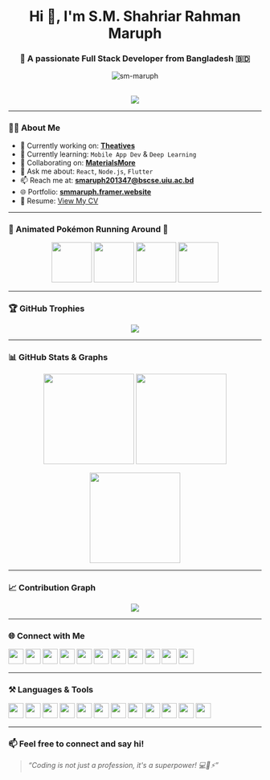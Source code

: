 <h1 align="center">Hi 👋, I'm S.M. Shahriar Rahman Maruph</h1>
<h3 align="center">🚀 A passionate Full Stack Developer from Bangladesh 🇧🇩</h3>

<div align="center">
  <img src="https://komarev.com/ghpvc/?username=sm-maruph&label=Profile%20views&color=0e75b6&style=flat" alt="sm-maruph" />
</div>

<br/>

<p align="center">
  <img src="https://readme-typing-svg.herokuapp.com?font=Poppins&weight=600&size=24&color=36BCF7&center=true&vCenter=true&lines=Full+Stack+Developer;Open+Source+Contributor;MERN+Stack+Enthusiast;Loves+Flutter+and+Mobile+Dev;Machine+Learning+Explorer" />
</p>

---

### 🧑‍💻 About Me

- 🔭 Currently working on: [**Theatives**](http://theatives.com/)
- 🌱 Currently learning: `Mobile App Dev` & `Deep Learning`
- 👯 Collaborating on: [**MaterialsMore**](https://materialsmore.com/)
- 💬 Ask me about: `React`, `Node.js`, `Flutter`
- 📫 Reach me at: **smaruph201347@bscse.uiu.ac.bd**
- 🌐 Portfolio: [**smmaruph.framer.website**](https://smmaruph.framer.website/)
- 📄 Resume: [View My CV](https://drive.google.com/file/d/1vUXVI20HgCAXfPP52EHYXNPJW59AZ0cb/view?usp=sharing)

---

### 🧸 Animated Pokémon Running Around 💨

<div align="center">
  <img src="https://raw.githubusercontent.com/ABSphreak/ABSphreak/master/gifs/pika_1.gif" width="80" />
  <img src="https://raw.githubusercontent.com/ABSphreak/ABSphreak/master/gifs/pika_2.gif" width="80" />
  <img src="https://raw.githubusercontent.com/ABSphreak/ABSphreak/master/gifs/pika_3.gif" width="80" />
  <img src="https://raw.githubusercontent.com/ABSphreak/ABSphreak/master/gifs/pika_4.gif" width="80" />
</div>

---

### 🏆 GitHub Trophies

<p align="center">
  <img src="https://github-profile-trophy.vercel.app/?username=sm-maruph&theme=onedark&row=2&column=4" />
</p>

---

### 📊 GitHub Stats & Graphs

<p align="center">
  <img src="https://github-readme-stats.vercel.app/api?username=sm-maruph&show_icons=true&theme=tokyonight" height="180px"/>
  <img src="https://github-readme-stats.vercel.app/api/top-langs/?username=sm-maruph&layout=compact&theme=tokyonight" height="180px"/>
</p>

<p align="center">
  <img src="https://github-readme-streak-stats.herokuapp.com/?user=sm-maruph&theme=tokyonight" height="180px"/>
</p>

---

### 📈 Contribution Graph

<p align="center">
  <img src="https://github-readme-activity-graph.vercel.app/graph?username=sm-maruph&theme=react-dark&hide_border=true&area=true" />
</p>

---

### 🌐 Connect with Me

<!-- Corrected links (removed extra https:// in usernames) -->
<p align="left">
  <a href="https://codepen.io/s-m-shahriar-rahman-maruph" target="_blank"><img src="https://raw.githubusercontent.com/rahuldkjain/github-profile-readme-generator/master/src/images/icons/Social/codepen.svg" width="30" /></a>
  <a href="https://x.com/maruphm" target="_blank"><img src="https://raw.githubusercontent.com/rahuldkjain/github-profile-readme-generator/master/src/images/icons/Social/twitter.svg" width="30" /></a>
  <a href="https://linkedin.com/in/smmaruphbhbd" target="_blank"><img src="https://raw.githubusercontent.com/rahuldkjain/github-profile-readme-generator/master/src/images/icons/Social/linked-in-alt.svg" width="30" /></a>
  <a href="https://stackoverflow.com/users/21484368/moonstruck15" target="_blank"><img src="https://raw.githubusercontent.com/rahuldkjain/github-profile-readme-generator/master/src/images/icons/Social/stack-overflow.svg" width="30" /></a>
  <a href="https://kaggle.com/smmaruph" target="_blank"><img src="https://raw.githubusercontent.com/rahuldkjain/github-profile-readme-generator/master/src/images/icons/Social/kaggle.svg" width="30" /></a>
  <a href="https://facebook.com/shahriar.maruph" target="_blank"><img src="https://raw.githubusercontent.com/rahuldkjain/github-profile-readme-generator/master/src/images/icons/Social/facebook.svg" width="30" /></a>
  <a href="https://instagram.com/shahriarmaruph" target="_blank"><img src="https://raw.githubusercontent.com/rahuldkjain/github-profile-readme-generator/master/src/images/icons/Social/instagram.svg" width="30" /></a>
  <a href="https://dribbble.com/s-m-shahriar-rahman-maruph" target="_blank"><img src="https://raw.githubusercontent.com/rahuldkjain/github-profile-readme-generator/master/src/images/icons/Social/dribbble.svg" width="30" /></a>
  <a href="https://www.behance.net/smshamaruph" target="_blank"><img src="https://raw.githubusercontent.com/rahuldkjain/github-profile-readme-generator/master/src/images/icons/Social/behance.svg" width="30" /></a>
  <a href="https://medium.com/@smmaruph.bhbd2001" target="_blank"><img src="https://raw.githubusercontent.com/rahuldkjain/github-profile-readme-generator/master/src/images/icons/Social/medium.svg" width="30" /></a>
  <a href="https://leetcode.com/u/dgxm4xvyti/" target="_blank"><img src="https://raw.githubusercontent.com/rahuldkjain/github-profile-readme-generator/master/src/images/icons/Social/leet-code.svg" width="30" /></a>
</p>

---

### ⚒️ Languages & Tools

<!-- You can reduce or rearrange icons here -->
<p align="left">
  <img src="https://cdn.jsdelivr.net/gh/devicons/devicon/icons/javascript/javascript-original.svg" width="30" />
  <img src="https://cdn.jsdelivr.net/gh/devicons/devicon/icons/react/react-original.svg" width="30" />
  <img src="https://cdn.jsdelivr.net/gh/devicons/devicon/icons/nodejs/nodejs-original.svg" width="30" />
  <img src="https://cdn.jsdelivr.net/gh/devicons/devicon/icons/flutter/flutter-original.svg" width="30" />
  <img src="https://cdn.jsdelivr.net/gh/devicons/devicon/icons/python/python-original.svg" width="30" />
  <img src="https://cdn.jsdelivr.net/gh/devicons/devicon/icons/mysql/mysql-original-wordmark.svg" width="30" />
  <img src="https://cdn.jsdelivr.net/gh/devicons/devicon/icons/firebase/firebase-plain.svg" width="30" />
  <img src="https://cdn.jsdelivr.net/gh/devicons/devicon/icons/html5/html5-original.svg" width="30" />
  <img src="https://cdn.jsdelivr.net/gh/devicons/devicon/icons/css3/css3-original.svg" width="30" />
  <img src="https://cdn.jsdelivr.net/gh/devicons/devicon/icons/bootstrap/bootstrap-plain.svg" width="30" />
  <img src="https://cdn.jsdelivr.net/gh/devicons/devicon/icons/figma/figma-original.svg" width="30" />
  <img src="https://cdn.jsdelivr.net/gh/devicons/devicon/icons/java/java-original.svg" width="30" />
</p>

---

### 📫 Feel free to connect and say hi!

> _“Coding is not just a profession, it's a superpower! 💻🧠⚡”_

